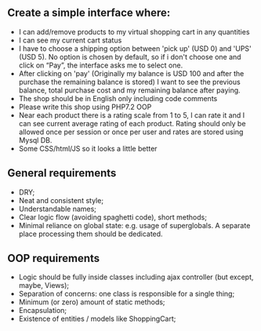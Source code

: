 ## Create a simple interface where:
- I can add/remove products to my virtual shopping cart in any quantities
- I can see my current cart status
- I have to choose a shipping option between 'pick up' (USD 0) and 'UPS' (USD 5). No option is chosen by default, so if i don't choose one and click on “Pay”, the interface asks me to select one. 
- After clicking on 'pay' (Originally my balance is USD 100 and after the purchase the remaining balance is stored) I want to see the previous balance, total purchase cost and my remaining balance after paying. 
- The shop should be in English only including code comments
- Please write this shop using PHP7.2 OOP
- Near each product there is a rating scale from 1 to 5, I can rate it and I can see current average rating of each product. Rating should only be allowed once per session or once per user and rates are stored using Mysql DB.
- Some CSS/html/JS so it looks a little better

## General requirements
- DRY;
- Neat and consistent style;
- Understandable names;
- Clear logic flow (avoiding spaghetti code), short methods;
- Minimal reliance on global state: e.g. usage of superglobals. A separate place processing them should be dedicated.

## OOP requirements
- Logic should be fully inside classes including ajax controller (but except, maybe, Views);
- Separation of concerns: one class is responsible for a single thing;
- Minimum (or zero) amount of static methods;
- Encapsulation;
- Existence of entities / models like ShoppingCart;
